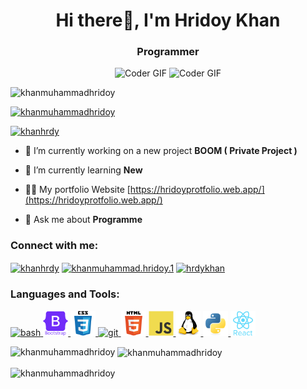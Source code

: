 <h1 align="center">Hi there👋, I'm Hridoy Khan</h1>
<h3 align="center">Programmer</h3>

<!-- <h3 align="center">A passionate Programmer from Bangladesh.</h3> -->


<!-- <p align="center"><img src="https://gifdb.com/images/high/coding-animated-laptop-flow-stream-ja04010rm5o68zfk.gif" alt="Coder GIF" width="500"></p>-->

<p align="center">
  <img src="https://media.giphy.com/media/qgQUggAC3Pfv687qPC/giphy.gif" alt="Coder GIF" width="480" height="360" >
  <img src="https://i.pinimg.com/originals/ef/2d/b0/ef2db0885d94fd149a4b7914923bb2a3.gif" alt="Coder GIF" width="360" height="360"></p> <!--540x540-->
  
<!--<p align="center"><img src="https://i.pinimg.com/originals/ef/2d/b0/ef2db0885d94fd149a4b7914923bb2a3.gif" alt="Coder GIF" width="500"></p>-->



<!--<p align="center"><img src="https://media.giphy.com/media/SWoSkN6DxTszqIKEqv/giphy.gif" alt="Coder GIF" width="500"></p>-->

<!-- <div style="width:100%;height:0;padding-bottom:75%;position:relative;"><iframe src="https://giphy.com/embed/qgQUggAC3Pfv687qPC" width="100%" height="100%" style="position:absolute" frameBorder="0" class="giphy-embed" allowFullScreen></iframe></div><p><a href="https://giphy.com/gifs/dommespace-domme-space-programador-qgQUggAC3Pfv687qPC">via GIPHY</a></p>-->

<p align="left"> <img src="https://komarev.com/ghpvc/?username=khanmuhammadhridoy&label=Profile%20views&color=0e75b6&style=flat" alt="khanmuhammadhridoy" /> </p>

<p align="left"> <a href="https://github.com/ryo-ma/github-profile-trophy"><img src="https://github-profile-trophy.vercel.app/?username=khanmuhammadhridoy" alt="khanmuhammadhridoy" /></a> </p>

<p align="left"> <a href="https://twitter.com/khanhrdy" target="blank"><img src="https://img.shields.io/twitter/follow/khanhrdy?logo=twitter&style=for-the-badge" alt="khanhrdy" /></a> </p>

- 🔭 I’m currently working on a new project **BOOM ( Private Project )**

- 🌱 I’m currently learning **New**

<!-- - 👯 I’m looking to collaborate on ... -->

<!-- - 🤔 I’m looking for help with ... -->

- 👨‍💻 My portfolio Website [https://hridoyprotfolio.web.app/](https://hridoyprotfolio.web.app/)

- 💬 Ask me about **Programme**

<!-- - 📫 How to reach me **@gmail.com** -->

<!-- - 😄 Pronouns: ... -->

<!-- - ⚡ Fun fact **I love ...** -->

<h3 align="left">Connect with me:</h3>
<p align="left">
<a href="https://twitter.com/khanhrdy" target="blank"><img align="center" src="https://raw.githubusercontent.com/rahuldkjain/github-profile-readme-generator/master/src/images/icons/Social/twitter.svg" alt="khanhrdy" height="30" width="40" /></a>
<a href="https://fb.com/khanmuhammad.hridoy.1" target="blank"><img align="center" src="https://raw.githubusercontent.com/rahuldkjain/github-profile-readme-generator/master/src/images/icons/Social/facebook.svg" alt="khanmuhammad.hridoy.1" height="30" width="40" /></a>
<a href="https://instagram.com/hrdykhan" target="blank"><img align="center" src="https://raw.githubusercontent.com/rahuldkjain/github-profile-readme-generator/master/src/images/icons/Social/instagram.svg" alt="hrdykhan" height="30" width="40" /></a>
</p>

<h3 align="left">Languages and Tools:</h3>
<p align="left"> <a href="https://www.gnu.org/software/bash/" target="_blank"> <img src="https://www.vectorlogo.zone/logos/gnu_bash/gnu_bash-icon.svg" alt="bash" width="40" height="40"/> </a> <a href="https://getbootstrap.com" target="_blank"> <img src="https://raw.githubusercontent.com/devicons/devicon/master/icons/bootstrap/bootstrap-plain-wordmark.svg" alt="bootstrap" width="40" height="40"/> </a> <a href="https://www.w3schools.com/css/" target="_blank"> <img src="https://raw.githubusercontent.com/devicons/devicon/master/icons/css3/css3-original-wordmark.svg" alt="css3" width="40" height="40"/> </a> <a href="https://git-scm.com/" target="_blank"> <img src="https://www.vectorlogo.zone/logos/git-scm/git-scm-icon.svg" alt="git" width="40" height="40"/> </a> <a href="https://www.w3.org/html/" target="_blank"> <img src="https://raw.githubusercontent.com/devicons/devicon/master/icons/html5/html5-original-wordmark.svg" alt="html5" width="40" height="40"/> </a> <a href="https://developer.mozilla.org/en-US/docs/Web/JavaScript" target="_blank"> <img src="https://raw.githubusercontent.com/devicons/devicon/master/icons/javascript/javascript-original.svg" alt="javascript" width="40" height="40"/> </a> <a href="https://www.linux.org/" target="_blank"> <img src="https://raw.githubusercontent.com/devicons/devicon/master/icons/linux/linux-original.svg" alt="linux" width="40" height="40"/> </a> <a href="https://www.python.org" target="_blank"> <img src="https://raw.githubusercontent.com/devicons/devicon/master/icons/python/python-original.svg" alt="python" width="40" height="40"/> </a> <a href="https://reactjs.org/" target="_blank"> <img src="https://raw.githubusercontent.com/devicons/devicon/master/icons/react/react-original-wordmark.svg" alt="react" width="40" height="40"/> </a> </p>

<p><img align="left" src="https://github-readme-stats.vercel.app/api/top-langs?username=khanmuhammadhridoy&show_icons=true&locale=en&layout=compact" alt="khanmuhammadhridoy" /></p>

<p>&nbsp;<img align="center" src="https://github-readme-stats.vercel.app/api?username=khanmuhammadhridoy&show_icons=true&locale=en" alt="khanmuhammadhridoy" /></p>

<p><img align="center" src="https://github-readme-streak-stats.herokuapp.com/?user=khanmuhammadhridoy&" alt="khanmuhammadhridoy" /></p>
